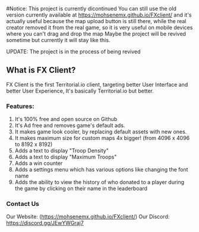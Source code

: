 #Notice: This project is currently dicontinued
You can still use the old version currently available at https://mohsenemx.github.io/FXclient/ and it's actually useful because the map upload button is still there, while the real creator removed it from the real game, so it is very useful on mobile devices where you can't drag and drop the map
Maybe the project will be revived sometime but currently it will stay like this.

UPDATE: The project is in the process of being revived


## What is FX Client?
FX Client is the first Territorial.io client, targeting better User Interface and better User Experience, It's basically Territorial.io but better.

### Features:
1. It's 100% free and open source on Github
2. It's Ad free and removes game's default ads.
3. It makes game look cooler, by replacing default assets with new ones.
4. It makes maximum size for custom maps 4x bigger! (from 4096 x 4096 to 8192 x 8192)
5. Adds a text to display "Troop Density"
6. Adds a text to display "Maximum Troops"
7. Adds a win counter
8. Adds a settings menu which has various options like changing the font name
9. Adds the ability to view the history of who donated to a player during the game by clicking on their name in the leaderboard

### Contact Us
Our Website: (https://mohsenemx.github.io/FXclient/)
Our Discord: https://discord.gg/JEwYWGraj7
